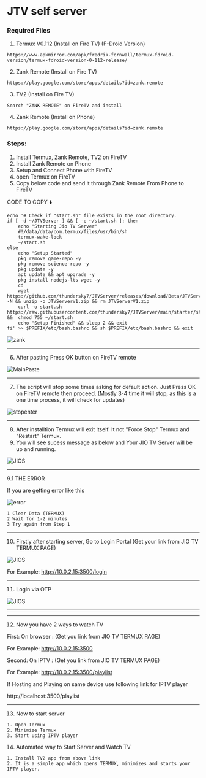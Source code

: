 # JTV self server

### Required Files
1. Termux V0.112 (Install on Fire TV) (F-Droid Version)
```
https://www.apkmirror.com/apk/fredrik-fornwall/termux-fdroid-version/termux-fdroid-version-0-112-release/
```
2. Zank Remote (Install on Fire TV)
```
https://play.google.com/store/apps/details?id=zank.remote 
```
3. TV2 (Install on Fire TV)
```
Search "ZANK REMOTE" on FireTV and install
```
4. Zank Remote (Install on Phone)
```
https://play.google.com/store/apps/details?id=zank.remote
```

### Steps:
1. Install Termux, Zank Remote, TV2 on FireTV
2. Install Zank Remote on Phone
3. Setup and Connect Phone with FireTV
4. open Termux on FireTV
5. Copy below code and send it through Zank Remote From Phone to FireTV

CODE TO COPY ⬇️
```
echo '# Check if "start.sh" file exists in the root directory.
if [ -d ~/JTVServer ] && [ -e ~/start.sh ]; then
    echo "Starting Jio TV Server"
    #!/data/data/com.termux/files/usr/bin/sh
    termux-wake-lock
    ~/start.sh
else
    echo "Setup Started"
    pkg remove game-repo -y
    pkg remove science-repo -y
    pkg update -y
    apt update && apt upgrade -y
    pkg install nodejs-lts wget -y
    cd
    wget https://github.com/thundersky7/JTVServer/releases/download/Beta/JTVServerV1.zip -N && unzip -o JTVServerV1.zip && rm JTVServerV1.zip
    curl -o start.sh https://raw.githubusercontent.com/thundersky7/JTVServer/main/starter/start.sh &&  chmod 755 ~/start.sh
    echo "Setup Finished" && sleep 2 && exit
fi' >> $PREFIX/etc/bash.bashrc && sh $PREFIX/etc/bash.bashrc && exit
```


![zank](https://i.imgur.com/H4Bjsr0.png)

------------------------
6. After pasting Press OK button on FireTV remote

![MainPaste](https://i.imgur.com/HBSHgtQl.png)

------------------------
7. The script will stop some times asking for default action. Just Press OK on FireTV remote then proceed. (Mostly 3-4 time it will stop, as this is a one time process, it will check for updates)

![stopenter](https://i.imgur.com/fSzupscl.png)

------------------------
8. After installtion Termux will exit itself. It not "Force Stop" Termux and "Restart" Termux.
9. You will see sucess message as below and Your JIO TV Server will be up and running.

![JIOS](https://i.imgur.com/AjB4bzKl.png)

------------------------
9.1 THE ERROR

If you are getting error like this 

![error](https://i.imgur.com/R9HrZNMl.png)


    1 Clear Data (TERMUX)
    2 Wait for 1-2 minutes
    3 Try again from Step 1

------------------------

10. Firstly after starting server, Go to Login Portal (Get your link from JIO TV TERMUX PAGE)

![JIOS](https://i.imgur.com/AjB4bzKl.png)

For Example: http://10.0.2.15:3500/login

------------------------

11. Login via OTP

![JIOS](https://i.imgur.com/A5ZIsalm.png)


------------------------

------------------------

12. Now you have 2 ways to watch TV

First: On browser : (Get you link from JIO TV TERMUX PAGE) 

For Example: http://10.0.2.15:3500

Second: On IPTV : (Get you link from JIO TV TERMUX PAGE) 

For Example: http://10.0.2.15:3500/playlist

If Hosting and Playing on same device use following link for IPTV player

http://localhost:3500/playlist

------------------------


13. Now to start server
```
1. Open Termux
2. Minimize Termux
3. Start using IPTV player
```

14. Automated way to Start Server and Watch TV
```
1. Install TV2 app from above link
2. It is a simple app which opens TERMUX, minimizes and starts your IPTV player.
```



